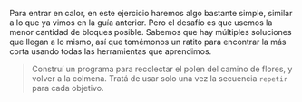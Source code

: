 <gs-attire
  attire-url="https://raw.githubusercontent.com/MumukiProject/mumuki-guia-gobstones-practica-repeticion-simple-kids/master/assets/attires/config.json">
</gs-attire>

Para entrar en calor, en este ejercicio haremos algo bastante simple, similar a lo que ya vimos en la guía anterior. Pero el desafío es que usemos la menor cantidad de bloques posible. Sabemos que hay múltiples soluciones que llegan a lo mismo, así que tomémonos un ratito para encontrar la más corta usando todas las herramientas que aprendimos.

> Construí un programa para recolectar el polen del camino de flores, y volver a la colmena. Tratá de usar solo una vez la secuencia `repetir` para cada objetivo. 
